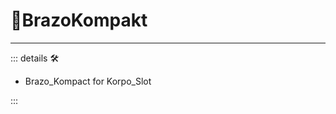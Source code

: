 # 🔷<beta>BrazoKompakt</beta>

---

<!-- =================================================== -->
<!-- =================================================== -->
<!-- =================================================== -->
<!-- =================================================== -->
<!-- =================================================== -->
::: details 🛠

- Brazo_Kompact for Korpo_Slot

:::
